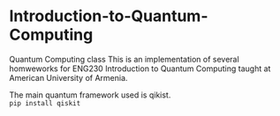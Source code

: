 # Introduction-to-Quantum-Computing
Quantum Computing class
This is an implementation of several homweworks for ENG230 Introduction to Quantum Computing taught at American University of Armenia.

The main quantum framework used is qikist.  
`pip install qiskit`
